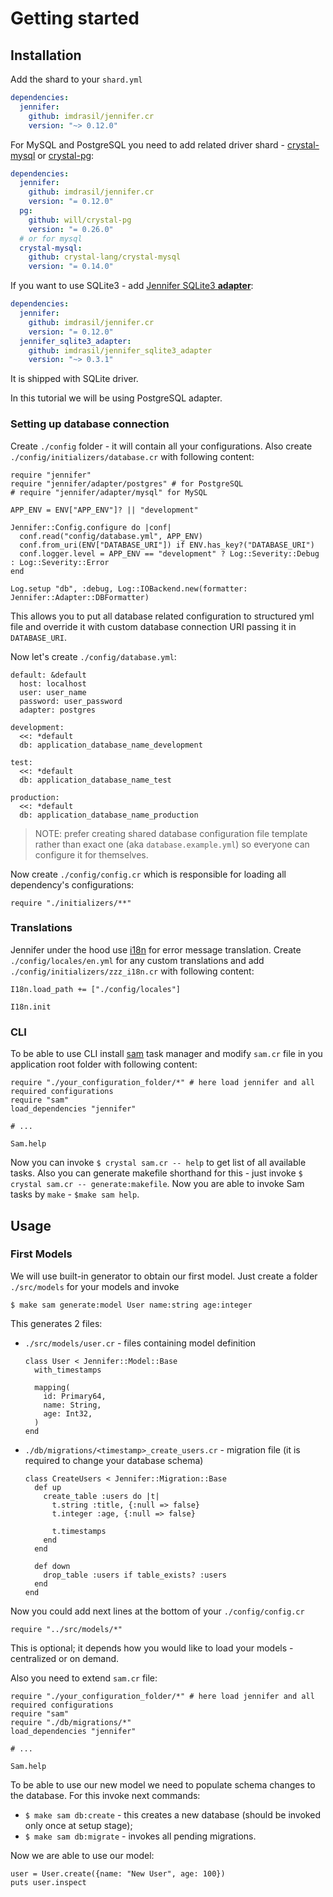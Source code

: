 # Getting started

## Installation

Add the shard to your `shard.yml`

```yml
dependencies:
  jennifer:
    github: imdrasil/jennifer.cr
    version: "~> 0.12.0"
```

For MySQL and PostgreSQL you need to add related driver shard - [crystal-mysql](https://github.com/crystal-lang/crystal-mysql) or [crystal-pg](https://github.com/will/crystal-pg):

```yml
dependencies:
  jennifer:
    github: imdrasil/jennifer.cr
    version: "= 0.12.0"
  pg:
    github: will/crystal-pg
    version: "= 0.26.0"
  # or for mysql
  crystal-mysql:
    github: crystal-lang/crystal-mysql
    version: "= 0.14.0"
```

If you want to use SQLite3 - add [Jennifer SQLite3 **adapter**](https://github.com/imdrasil/jennifer_sqlite3_adapter):

```yml
dependencies:
  jennifer:
    github: imdrasil/jennifer.cr
    version: "= 0.12.0"
  jennifer_sqlite3_adapter:
    github: imdrasil/jennifer_sqlite3_adapter
    version: "~> 0.3.1"
```

It is shipped with SQLite driver.

In this tutorial we will be using PostgreSQL adapter.

### Setting up database connection

Create `./config` folder - it will contain all your configurations. Also create `./config/initializers/database.cr` with following content:

```crystal
require "jennifer"
require "jennifer/adapter/postgres" # for PostgreSQL
# require "jennifer/adapter/mysql" for MySQL

APP_ENV = ENV["APP_ENV"]? || "development"

Jennifer::Config.configure do |conf|
  conf.read("config/database.yml", APP_ENV)
  conf.from_uri(ENV["DATABASE_URI"]) if ENV.has_key?("DATABASE_URI")
  conf.logger.level = APP_ENV == "development" ? Log::Severity::Debug : Log::Severity::Error
end

Log.setup "db", :debug, Log::IOBackend.new(formatter: Jennifer::Adapter::DBFormatter)
```

This allows you to put all database related configuration to structured yml file and override it with custom database connection URI passing it in `DATABASE_URI`.

Now let's create `./config/database.yml`:

```crystal
default: &default
  host: localhost
  user: user_name
  password: user_password
  adapter: postgres

development:
  <<: *default
  db: application_database_name_development

test:
  <<: *default
  db: application_database_name_test

production:
  <<: *default
  db: application_database_name_production
```

> NOTE: prefer creating shared database configuration file template rather than exact one (aka `database.example.yml`) so everyone can configure it for themselves.

Now create `./config/config.cr` which is responsible for loading all dependency's configurations:

```crystal
require "./initializers/**"
```

### Translations

Jennifer under the hood use [i18n](https://github.com/TechMagister/i18n.cr) for error message translation. Create `./config/locales/en.yml` for any custom translations and add `./config/initializers/zzz_i18n.cr` with following content:

```crystal
I18n.load_path += ["./config/locales"]

I18n.init
```

### CLI

To be able to use CLI install [sam](https://github.com/imdrasil/sam.cr) task manager and modify `sam.cr` file in you application root folder with following content:

```crystal
require "./your_configuration_folder/*" # here load jennifer and all required configurations
require "sam"
load_dependencies "jennifer"

# ...

Sam.help
```

Now you can invoke `$ crystal sam.cr -- help` to get list of all available tasks. Also you can generate makefile shorthand for this - just invoke `$ crystal sam.cr -- generate:makefile`. Now you are able to invoke Sam tasks by `make` - `$make sam help`.

## Usage

### First Models

We will use built-in generator to obtain our first model. Just create a folder `./src/models` for your models and invoke

```
$ make sam generate:model User name:string age:integer
```

This generates 2 files:

* `./src/models/user.cr` - files containing model definition

  ```crystal
  class User < Jennifer::Model::Base
    with_timestamps

    mapping(
      id: Primary64,
      name: String,
      age: Int32,
    )
  end
  ```
* `./db/migrations/<timestamp>_create_users.cr` - migration file (it is required to change your database schema)

  ```crystal
  class CreateUsers < Jennifer::Migration::Base
    def up
      create_table :users do |t|
        t.string :title, {:null => false}
        t.integer :age, {:null => false}

        t.timestamps
      end
    end

    def down
      drop_table :users if table_exists? :users
    end
  end
  ```

Now you could add next lines at the bottom of your `./config/config.cr`

```crystal
require "../src/models/*"
```

This is optional; it depends how you would like to load your models - centralized or on demand.

Also you need to extend `sam.cr` file:

```crystal
require "./your_configuration_folder/*" # here load jennifer and all required configurations
require "sam"
require "./db/migrations/*"
load_dependencies "jennifer"

# ...

Sam.help
```

To be able to use our new model we need to populate schema changes to the database. For this invoke next commands:

* `$ make sam db:create` - this creates a new database (should be invoked only once at setup stage);
* `$ make sam db:migrate` - invokes all pending migrations.

Now we are able to use our model:

```crystal
user = User.create({name: "New User", age: 100})
puts user.inspect
```
